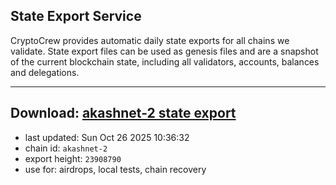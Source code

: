 ## State Export Service
CryptoCrew provides automatic daily state exports for all chains we validate. State export files can be used as genesis files and are a snapshot of the current blockchain state, including all validators, accounts, balances and delegations.

---
**Download: [akashnet-2 state export](https://dl-eu2.ccvalidators.com/SERVICE/akash/akashnet-2_export_23908790.json)**
---

- last updated: Sun Oct 26 2025 10:36:32
- chain id: `akashnet-2`
- export height: `23908790`
- use for: airdrops, local tests, chain recovery
